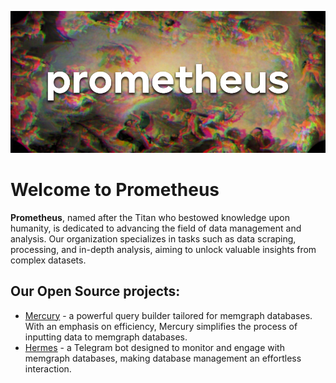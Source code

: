 ![Header](/BannerBrand.png)

# Welcome to Prometheus

**Prometheus**, named after the Titan who bestowed knowledge upon humanity, is dedicated to advancing the field of data management and analysis. Our organization specializes in tasks such as data scraping, processing, and in-depth analysis, aiming to unlock valuable insights from complex datasets.

## Our Open Source projects:

- [Mercury](https://github.com/PrometheusD4T4/Mercury) - a powerful query builder tailored for memgraph databases. With an emphasis on efficiency, Mercury simplifies the process of inputting data to memgraph databases.
- [Hermes](https://github.com/PrometheusD4T4/Hermes) - a Telegram bot designed to monitor and engage with memgraph databases, making database management an effortless interaction.
